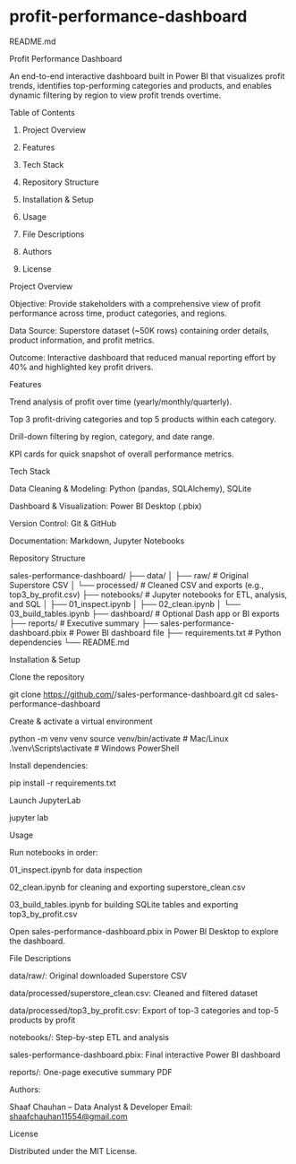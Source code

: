 # profit-performance-dashboard

README.md

Profit Performance Dashboard

An end-to-end interactive dashboard built in Power BI that visualizes profit trends, identifies top-performing categories and products, and enables dynamic filtering by region to view profit trends overtime.

Table of Contents

1. Project Overview

2. Features

3. Tech Stack

4. Repository Structure

5. Installation & Setup

6. Usage

7. File Descriptions

8. Authors

9. License

Project Overview

Objective: Provide stakeholders with a comprehensive view of profit performance across time, product categories, and regions.

Data Source: Superstore dataset (~50K rows) containing order details, product information, and profit metrics.

Outcome: Interactive dashboard that reduced manual reporting effort by 40% and highlighted key profit drivers.

Features

Trend analysis of profit over time (yearly/monthly/quarterly).

Top 3 profit-driving categories and top 5 products within each category.

Drill-down filtering by region, category, and date range.

KPI cards for quick snapshot of overall performance metrics.

Tech Stack

Data Cleaning & Modeling: Python (pandas, SQLAlchemy), SQLite

Dashboard & Visualization: Power BI Desktop (.pbix)

Version Control: Git & GitHub

Documentation: Markdown, Jupyter Notebooks

Repository Structure

sales-performance-dashboard/
├── data/
│   ├── raw/                   # Original Superstore CSV
│   └── processed/             # Cleaned CSV and exports (e.g., top3_by_profit.csv)
├── notebooks/                 # Jupyter notebooks for ETL, analysis, and SQL
│   ├── 01_inspect.ipynb
│   ├── 02_clean.ipynb
│   └── 03_build_tables.ipynb
├── dashboard/                 # Optional Dash app or BI exports
├── reports/                   # Executive summary
├── sales-performance-dashboard.pbix  # Power BI dashboard file
├── requirements.txt           # Python dependencies
└── README.md

Installation & Setup

Clone the repository

git clone https://github.com/<your-username>/sales-performance-dashboard.git
cd sales-performance-dashboard

Create & activate a virtual environment

python -m venv venv
source venv/bin/activate   # Mac/Linux
.\venv\Scripts\activate  # Windows PowerShell

Install dependencies:

pip install -r requirements.txt

Launch JupyterLab

jupyter lab

Usage

Run notebooks in order:

01_inspect.ipynb for data inspection

02_clean.ipynb for cleaning and exporting superstore_clean.csv

03_build_tables.ipynb for building SQLite tables and exporting top3_by_profit.csv

Open sales-performance-dashboard.pbix in Power BI Desktop to explore the dashboard.

File Descriptions

data/raw/: Original downloaded Superstore CSV

data/processed/superstore_clean.csv: Cleaned and filtered dataset

data/processed/top3_by_profit.csv: Export of top-3 categories and top-5 products by profit

notebooks/: Step-by-step ETL and analysis

sales-performance-dashboard.pbix: Final interactive Power BI dashboard

reports/: One-page executive summary PDF

Authors:

Shaaf Chauhan – Data Analyst & Developer
Email: shaafchauhan11554@gmail.com

License

Distributed under the MIT License.
